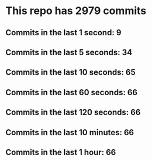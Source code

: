 # This repo has 2979 commits

## Commits in the last 1 second: 9
## Commits in the last 5 seconds: 34
## Commits in the last 10 seconds: 65
## Commits in the last 60 seconds: 66
## Commits in the last 120 seconds: 66
## Commits in the last 10 minutes: 66
## Commits in the last 1 hour: 66
